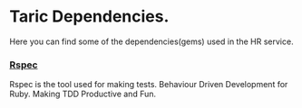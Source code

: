 # Taric Dependencies.
Here you can find some of the dependencies(gems) used in the HR service.


### [Rspec](http://rspec.info/)
Rspec is the tool used for making tests. Behaviour Driven Development for Ruby. Making TDD Productive and Fun.
